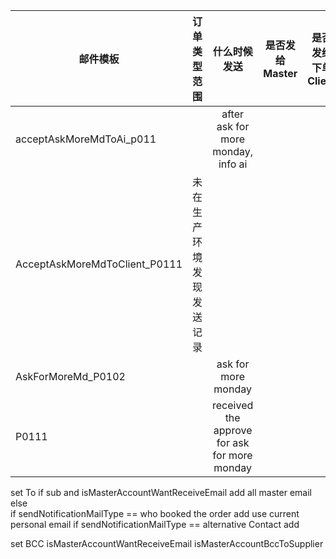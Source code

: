 



邮件模板|订单类型范围|什么时候发送|是否发给Master|是否发给下单Client|是否发给subAccount 
--|:--|:--:|:--:|:--:|:--: 
acceptAskMoreMdToAi_p011||after ask for more monday, info ai||
AcceptAskMoreMdToClient_P0111|未在生产环境发现发送记录|||
AskForMoreMd_P0102||ask for more monday|||yes  
P0111||received the approve for ask for more monday|| 

set To 
if sub and isMasterAccountWantReceiveEmail
	add all master email 
else 	
	if sendNotificationMailType == who booked the order
		add use current personal email
	if 	sendNotificationMailType == alternative Contact
	   add 

set BCC 
isMasterAccountWantReceiveEmail
isMasterAccountBccToSupplier






